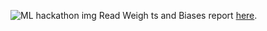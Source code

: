 
![ML hackathon img ](https://github.com/Mithun1508/Q-Learning-AI-Machine-Learning-Hackathon/assets/93249038/09f1f133-7fea-48ff-90e4-8ce3c122d2d3)
Read Weigh ts and Biases report [here](https://wandb.ai/icemastereric/Hackathon/reports/Machine-Learning-Hackathon--VmlldzozNTMyMjU1?accessToken=krubwnlyzd4w9ig5a9hormfoe0ygo2onct5p47pr5wwfq51j5epq7wgbi48z57d6).
